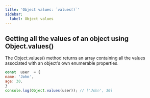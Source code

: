 ```yaml
---
title: 'Object values: `values()`'
sidebar:
  label: Object values
---
```

## Getting all the values of an object using Object.values()

The Object.values() method returns an array containing all the values associated with an object's own enumerable properties.

```js
const  user  = {
name: 'John',
age: 30,
}
console.log(Object.values(user)); // ['John', 30]
```
